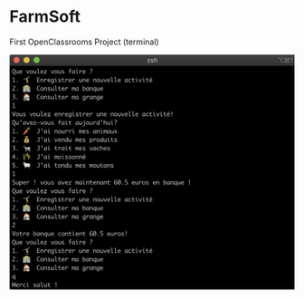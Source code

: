 # FarmSoft
First OpenClassrooms Project (terminal)

<img src="./res/Screenshot%202020-10-15%20at%2015.45.57.png?raw=true" width="700" />
